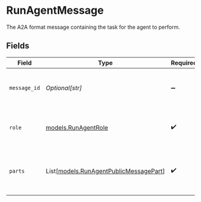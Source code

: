 # RunAgentMessage

The A2A format message containing the task for the agent to perform.


## Fields

| Field                                                                            | Type                                                                             | Required                                                                         | Description                                                                      |
| -------------------------------------------------------------------------------- | -------------------------------------------------------------------------------- | -------------------------------------------------------------------------------- | -------------------------------------------------------------------------------- |
| `message_id`                                                                     | *Optional[str]*                                                                  | :heavy_minus_sign:                                                               | Optional A2A message ID in ULID format                                           |
| `role`                                                                           | [models.RunAgentRole](../models/runagentrole.md)                                 | :heavy_check_mark:                                                               | Message role (user or tool for continuing executions)                            |
| `parts`                                                                          | List[[models.RunAgentPublicMessagePart](../models/runagentpublicmessagepart.md)] | :heavy_check_mark:                                                               | A2A message parts (text, file, or tool_result only)                              |